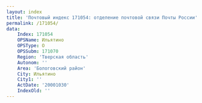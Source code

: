```yaml
---
layout: index
title: 'Почтовый индекс 171054: отделение почтовой связи Почты России'
permalink: /171054/
data:
    Index: 171054
    OPSName: Ильятино
    OPSType: О
    OPSSubm: 171070
    Region: 'Тверская область'
    Autonom: ''
    Area: 'Бологовский район'
    City: Ильятино
    City1: ''
    ActDate: '20001030'
    IndexOld: ''
---
```

